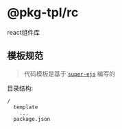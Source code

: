 # @pkg-tpl/rc

react组件库

## 模板规范

> 代码模板是基于 [`super-ejs`](https://github.com/z-juln/super-ejs) 编写的

目录结构:

```
/
  template
    ...
  package.json
```
